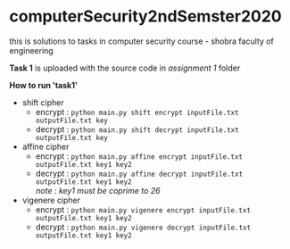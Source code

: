 # computerSecurity2ndSemster2020
this is solutions to tasks in computer security course - shobra faculty of engineering 

**Task 1** is uploaded with the source code in _assignment 1_ folder<br/>

**How to run \'task1\'** <br/>

- shift cipher <br/>
  - encrypt : `python main.py shift encrypt inputFile.txt outputFile.txt key` <br/>
  - decrypt : `python main.py shift decrypt inputFile.txt outputFile.txt key` <br/>
- affine cipher <br/>
  - encrypt : `python main.py affine encrypt inputFile.txt outputFile.txt key1 key2` <br/>
  - decrypt : `python main.py affine decrypt inputFile.txt outputFile.txt key1 key2` <br/>
  *note : key1 must be coprime to 26*<br/>
- vigenere cipher <br/>
  - encrypt : `python main.py vigenere encrypt inputFile.txt outputFile.txt key1 key2` <br/>
  - decrypt : `python main.py vigenere decrypt inputFile.txt outputFile.txt key1 key2` <br/>
